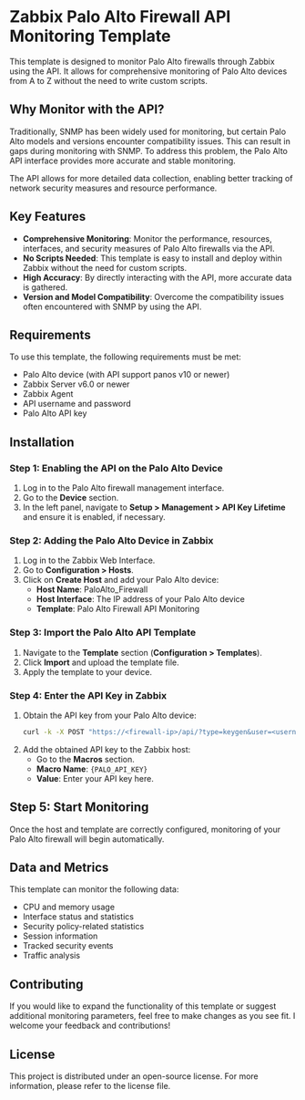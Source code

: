 
# Zabbix Palo Alto Firewall API Monitoring Template

This template is designed to monitor Palo Alto firewalls through Zabbix using the API. It allows for comprehensive monitoring of Palo Alto devices from A to Z without the need to write custom scripts.

## Why Monitor with the API?

Traditionally, SNMP has been widely used for monitoring, but certain Palo Alto models and versions encounter compatibility issues. This can result in gaps during monitoring with SNMP. To address this problem, the Palo Alto API interface provides more accurate and stable monitoring.

The API allows for more detailed data collection, enabling better tracking of network security measures and resource performance.

## Key Features

- **Comprehensive Monitoring**: Monitor the performance, resources, interfaces, and security measures of Palo Alto firewalls via the API.
- **No Scripts Needed**: This template is easy to install and deploy within Zabbix without the need for custom scripts.
- **High Accuracy**: By directly interacting with the API, more accurate data is gathered.
- **Version and Model Compatibility**: Overcome the compatibility issues often encountered with SNMP by using the API.

## Requirements

To use this template, the following requirements must be met:

- Palo Alto device (with API support panos v10 or newer)
- Zabbix Server v6.0 or newer
- Zabbix Agent
- API username and password
- Palo Alto API key

## Installation

### Step 1: Enabling the API on the Palo Alto Device

1. Log in to the Palo Alto firewall management interface.
2. Go to the **Device** section.
3. In the left panel, navigate to **Setup > Management > API Key Lifetime** and ensure it is enabled, if necessary.

### Step 2: Adding the Palo Alto Device in Zabbix

1. Log in to the Zabbix Web Interface.
2. Go to **Configuration > Hosts**.
3. Click on **Create Host** and add your Palo Alto device:
   - **Host Name**: PaloAlto_Firewall
   - **Host Interface**: The IP address of your Palo Alto device
   - **Template**: Palo Alto Firewall API Monitoring

### Step 3: Import the Palo Alto API Template

1. Navigate to the **Template** section (**Configuration > Templates**).
2. Click **Import** and upload the template file.
3. Apply the template to your device.

### Step 4: Enter the API Key in Zabbix

1. Obtain the API key from your Palo Alto device:
   ```bash
   curl -k -X POST "https://<firewall-ip>/api/?type=keygen&user=<username>&password=<password>"
   ```
2. Add the obtained API key to the Zabbix host:
   - Go to the **Macros** section.
   - **Macro Name**: `{PALO_API_KEY}`
   - **Value**: Enter your API key here.

## Step 5: Start Monitoring

Once the host and template are correctly configured, monitoring of your Palo Alto firewall will begin automatically.

## Data and Metrics

This template can monitor the following data:

- CPU and memory usage
- Interface status and statistics
- Security policy-related statistics
- Session information
- Tracked security events
- Traffic analysis

## Contributing

If you would like to expand the functionality of this template or suggest additional monitoring parameters, feel free to make changes as you see fit. I welcome your feedback and contributions!

## License

This project is distributed under an open-source license. For more information, please refer to the license file.
